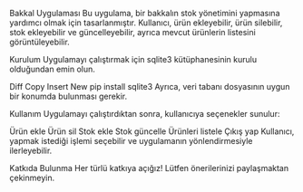 Bakkal Uygulaması
Bu uygulama, bir bakkalın stok yönetimini yapmasına yardımcı olmak için tasarlanmıştır. Kullanıcı, ürün ekleyebilir, ürün silebilir, stok ekleyebilir ve güncelleyebilir, ayrıca mevcut ürünlerin listesini görüntüleyebilir.

Kurulum
Uygulamayı çalıştırmak için sqlite3 kütüphanesinin kurulu olduğundan emin olun.

Diff
Copy
Insert
New
pip install sqlite3
Ayrıca, veri tabanı dosyasının uygun bir konumda bulunması gerekir.

Kullanım
Uygulamayı çalıştırdıktan sonra, kullanıcıya seçenekler sunulur:

Ürün ekle
Ürün sil
Stok ekle
Stok güncelle
Ürünleri listele
Çıkış yap
Kullanıcı, yapmak istediği işlemi seçebilir ve uygulamanın yönlendirmesiyle ilerleyebilir.

Katkıda Bulunma
Her türlü katkıya açığız! Lütfen önerilerinizi paylaşmaktan çekinmeyin.